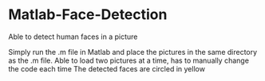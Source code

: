 # Matlab-Face-Detection
Able to detect human faces in a picture

Simply run the .m file in Matlab and place the pictures in the same directory as the .m file.
Able to load two pictures at a time, has to manually change the code each time
The detected faces are circled in yellow
